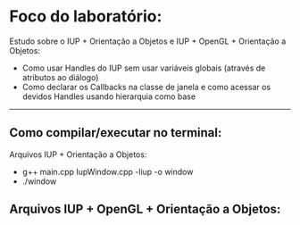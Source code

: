 # Foco do laboratório:

Estudo sobre o IUP + Orientação a Objetos e IUP + OpenGL + Orientação a Objetos:
- Como usar Handles do IUP sem usar variáveis globais (através de atributos ao diálogo)
- Como declarar os Callbacks na classe de janela e como acessar os devidos Handles usando hierarquia como base

---------------------------------------------------------------
## Como compilar/executar no terminal:

Arquivos IUP + Orientação a Objetos:
- g++ main.cpp IupWindow.cpp -liup -o window
- ./window

Arquivos IUP + OpenGL + Orientação a Objetos:
- 
